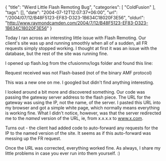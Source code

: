 {
	"title": "Wierd Little Flash Remoting Bug",
	"categories": [
		"ColdFusion"
	],
	"tags": [],
	"date": "2004-07-12T12:07:37+06:00",
	"url": "/2004/07/12/B48F5123-EF83-D323-1B634C18020F3E56",
	"oldurl": "http://www.raymondcamden.com/2004/7/12/B48F5123-EF83-D323-1B634C18020F3E56"
}

Today I ran across an interesting little issue with Flash Remoting. Our client's site was up and running smoothly when all of a sudden, all FR requests simply stopped working. I thought at first it was an issue with the database, but the rest of the site was running fine. 

I opened up flash.log from the cfusionmx/logs folder and found this line:

Request received was not Flash-based (not of the binary AMF protocol)

This was a new one on me. I googled but didn't find anything interesting. 

I looked around a bit more and discovered something. Our code was passing the gateway server address to the flash piece. The URL for the gateway was using the IP, not the name, of the server. I pasted this URL into my browser and got a simple white page, which normally means everything is working fine. What I didn't notice, however, was that the server redirected me to the <i>named</i> version of the URL, ie, from x.x.x.x to www.x.com. 

Turns out - the client had added code to auto-forward any requests for the IP to the named version of the site. It seems as if this auto-forward was messing up the FR request. 

Once the URL was corrected, everything worked fine. As always, I share my little problems in case you ever run into them yourself. :)